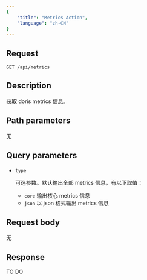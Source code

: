 ```yaml
---
{
    "title": "Metrics Action",
    "language": "zh-CN"
}
---
```


## Request

`GET /api/metrics`

## Description

获取 doris metrics 信息。
    
## Path parameters

无

## Query parameters

* `type`

    可选参数。默认输出全部 metrics 信息，有以下取值：
    - `core` 输出核心 metrics 信息
    - `json` 以 json 格式输出 metrics 信息

## Request body

无

## Response

TO DO